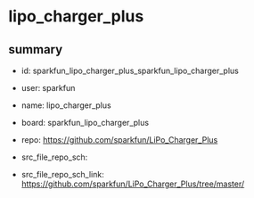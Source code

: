 # lipo_charger_plus
 
## summary 
* id: sparkfun_lipo_charger_plus_sparkfun_lipo_charger_plus
* user: sparkfun
* name: lipo_charger_plus
* board: sparkfun_lipo_charger_plus
* repo: https://github.com/sparkfun/LiPo_Charger_Plus



* src_file_repo_sch: 
* src_file_repo_sch_link: https://github.com/sparkfun/LiPo_Charger_Plus/tree/master/






